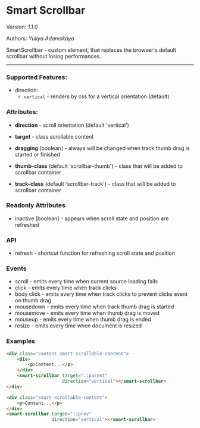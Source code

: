 # Smart Scrollbar

Version: *1.1.0*

Authors: *Yuliya Adamskaya*

SmartScrollbar - custom element, that replaces the browser's default scrollbar without losing performances.
 
--- 
 
### Supported Features:
- direction: 
  - `vertical` - renders by css for a vertical orientation (default)

### Attributes:

- **direction** - scroll orientation (default 'vertical')

- **target** - class scrollable content

- **dragging** \[boolean] - always will be changed when track thumb drag is started or finished

- **thumb-class** (default 'scrollbar-thumb') - class that will be added to scrollbar container

- **track-class** (default 'scrollbar-track') - class that will be added to scrollbar container

### Readonly Attributes
- inactive \[boolean] - appears when scroll state and position are refreshed

### API
- refresh - shortcut function for refreshing scroll state and position

### Events
- scroll - emits every time when current source loading fails
- click - emits every time when track clicks
- body click - emits every time when track clicks to prevent clicks event on thumb drag
- mousedown - emits every time when track thumb drag is started
- mousemove - emits every time when thumb drag is moved
- mouseup - emits every time when thumb drag is ended
- resize - emits every time when document is resized

### Examples
```html
<div class="content smart-scrollable-content">
    <div>
        <p>Content...</p>
    </div>
    <smart-scrollbar target="::parent"
                     direction="vertical"></smart-scrollbar>
</div>
```
```html
<div class="smart-scrollable-content">
    <p>Content...</p>
</div>
<smart-scrollbar target="::prev"
                 direction="vertical"></smart-scrollbar>
```
